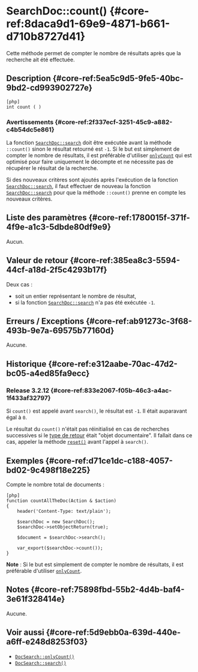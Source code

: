 # SearchDoc::count() {#core-ref:8daca9d1-69e9-4871-b661-d710b8727d41}

<div class="short-description">

Cette méthode permet de compter le nombre de résultats après que la recherche
ait été effectuée.

</div>


## Description {#core-ref:5ea5c9d5-9fe5-40bc-9bd2-cd993902727e}

    [php]
    int count ( )


### Avertissements {#core-ref:2f337ecf-3251-45c9-a882-c4b54dc5e861}

La fonction [`SearchDoc::search`][search] doit être exécutée avant la méthode
`::count()` sinon le résultat retourné est `-1`. Si le but est simplement de
compter le nombre de résultats, il est préférable d'utiliser
[`onlyCount`][onlyCount] qui est optimisé pour faire uniquement le décompte et
ne nécessite pas de récupérer le résultat de la recherche.

Si des nouveaux critères sont ajoutés après l'exécution de la fonction
[`SearchDoc::search`][search], il faut effectuer de nouveau la fonction
[`SearchDoc::search`][search] pour que la méthode `::count()` prenne en compte
les nouveaux critères.

## Liste des paramètres {#core-ref:1780015f-371f-4f9e-a1c3-5dbde80df9e9}

Aucun.

## Valeur de retour {#core-ref:385ea8c3-5594-44cf-a18d-2f5c4293b17f}

Deux cas :

* soit un entier représentant le nombre de résultat,
* si la fonction [`SearchDoc::search`][search] n'a pas été exécutée `-1`.

## Erreurs / Exceptions {#core-ref:ab91273c-3f68-493b-9e7a-69575b77160d}

Aucune.

## Historique {#core-ref:e312aabe-70ac-47d2-bc05-a4ed85fa9ecc}

### Release 3.2.12 {#core-ref:833e2067-f05b-46c3-a4ac-1f433af32797}

Si `count()` est appelé avant `search()`, le résultat est `-1`. Il était
auparavant égal à `0`.

Le résultat du `count()` n'était pas réinitialisé en cas de recherches
successives si le [type de retour][setobjectreturn] était "objet documentaire".
Il fallait dans ce cas, appeler la méthode [`reset()`][reset] avant l'appel à
`search()`.

## Exemples {#core-ref:d71ce1dc-c188-4057-bd02-9c498f18e225}

Compte le nombre total de documents :

    [php]
    function countAllTheDoc(Action & $action)
    {
        header('Content-Type: text/plain');
        
        $searchDoc = new SearchDoc();
        $searchDoc->setObjectReturn(true);
        
        $document = $searchDoc->search();
        
        var_export($searchDoc->count());
    }

**Note** : Si le but est simplement de compter le nombre de
résultats, il est préférable d'utiliser [`onlyCount`][onlyCount].

## Notes {#core-ref:75898fbd-55b2-4d4b-baf4-3e61f328414e}

Aucune.

## Voir aussi {#core-ref:5d9ebb0a-639d-440e-a6ff-e248d8253f03}

*   [`DocSearch::onlyCount()`][onlyCount]
*   [`DocSearch::search()`][search]

<!-- links -->

[search]:       #core-ref:6f5cc024-66e4-429e-9071-67d4523a8e08
[onlyCount]:    #core-ref:2d43be1a-1991-42dd-a25d-5c3bb0b393fa
[reset]:        #core-ref:39efa6f3-4d70-452c-b14b-891adca3a56d
[setobjectreturn]: #core-ref:3a0b4882-81ff-4030-9f60-a0ed0ff1f958